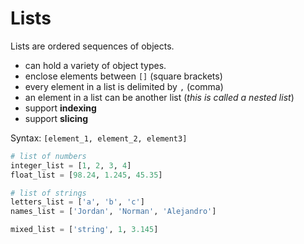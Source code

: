 # Lists 

Lists are ordered sequences of objects. 
* can hold a variety of object types. 
* enclose elements between `[]` (square brackets)
* every element in a list is delimited by `,` (comma)
* an element in a list can be another list (_this is called a nested list_) 
* support **indexing** 
* support **slicing** 

Syntax: `[element_1, element_2, element3]`

```py
# list of numbers 
integer_list = [1, 2, 3, 4]
float_list = [98.24, 1.245, 45.35]

# list of strings 
letters_list = ['a', 'b', 'c']
names_list = ['Jordan', 'Norman', 'Alejandro']

mixed_list = ['string', 1, 3.145]
```